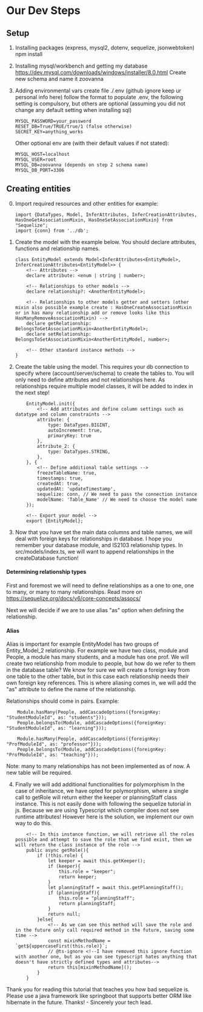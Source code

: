 # Our Dev Steps

## Setup

1.  Installing packages (express, mysql2, dotenv, sequelize, jsonwebtoken)
    npm install <package>

2.  Installing mysql/workbench and getting my database
    https://dev.mysql.com/downloads/windows/installer/8.0.html
    Create new schema and name it zoovanna

3.  Adding environmental vars
    create file ./.env (github ignore keep ur personal info here)
    follow the format to populate .env, the following setting is compulsory, but others are optional (assuming you did not change any default setting when installing sql)

        MYSQL_PASSWORD=your_password
        RESET_DB=True/TRUE/true/1 (false otherwise)
        SECRET_KEY=anything_works

    Other optional env are (with their default values if not stated):

        MYSQL_HOST=localhost
        MYSQL_USER=root
        MYSQL_DB=zoovanna (depends on step 2 schema name)
        MYSQL_DB_PORT=3306

## Creating entities

0.  Import required resources and other entities for example:

        import {DataTypes, Model, InferAttributes, InferCreationAttributes, HasOneGetAssociationMixin, HasOneSetAssociationMixin} from "Sequelize";
        import {conn} from '../db';

1.  Create the model with the example below. You should declare attributes, functions and relationship names.

        class EntityModel extends Model<InferAttributes<EntityModel>, InferCreationAttributes<EntityModel>> {
            <!-- Attributes -->
            declare attribute: <enum | string | number>;

            <!-- Relationships to other models -->
            declare relationship?: <AnotherEntityModel>;

            <!-- Relationships to other models getter and setters (other mixin also possible example create : HasOneCreateAssociationMixin or in has many relationship add or remove looks like this HasManyRemoveAssociationMixin) -->
            declare getRelationship: BelongsToGetAssociationMixin<AnotherEntityModel>;
            declare setRelationship: BelongsToSetAssociationMixin<AnotherEntityModel, number>;

            <!-- Other standard instance methods -->
        }

2.  Create the table using the model. This requires your db connection to specify where (account/server/schema) to create the tables to.
    You will only need to define attributes and not relationships here.
    As relationships require multiple model classes, it will be added to index in the next step!

            EntityModel.init({
                <!-- Add attributes and define column settings such as datatype and column constraints -->
                attribute: {
                    type: DataTypes.BIGINT,
                    autoIncrement: true,
                    primaryKey: true
                },
                attribute_2: {
                    type: DataTypes.STRING,
                },
            }, {
                <!-- Define additional table settings -->
                freezeTableName: true,
                timestamps: true,
                createdAt: true,
                updatedAt: 'updateTimestamp',
                sequelize: conn, // We need to pass the connection instance
                modelName: 'Table_Name' // We need to choose the model name
            });

            <!-- Export your model -->
            export {EntityModel};

3.  Now that you have set the main data columns and table names, we will deal with foreign keys for relationships in database. I hope you remember your database module, and IS2103 relationship types.
    In src/models/index.ts, we will want to append relationships in the createDatabase function!

#### Determining relationship types

First and foremost we will need to define relationships as a one to one, one to many, or many to many relationships.
Read more on https://sequelize.org/docs/v6/core-concepts/assocs/

Next we will decide if we are to use alias "as" option when defining the relationship.

#### Alias

Alias is important for example EntityModel has two groups of Entity_Model_2 relationship.
For example we have two class, module and People, a module has many students, and a module has one prof. We will create two relationship from module to people, but how do we refer to them in the database table?
We know for sure we will create a foreign key from one table to the other table, but in this case each relationship needs their own foreign key references.
This is where aliasing comes in, we will add the "as" attribute to define the name of the relationship.

Relationships should come in pairs. Example:

        Module.hasMany(People, addCascadeOptions({foreignKey: "StudentModuleId", as: "students"}));
        People.belongsTo(Module, addCascadeOptions({foreignKey: "StudentModuleId", as: "learning"}));

        Module.hasMany(People, addCascadeOptions({foreignKey: "ProfModuleId", as: "professor"}));
        People.belongsTo(Module, addCascadeOptions({foreignKey: "ProfModuleId", as: "teaching"}));

Note: many to many relationships has not been implemented as of now. A new table will be required.

4.  Finally we will add additional functionalities for polymorphism
    In the case of inheritance, we have opted for polymorphism, where a single call to getRole will return either the keeper or planningStaff class instance.
    This is not easily done with following the sequelize tutorial in js. Because we are using Typescript which compiler does not see runtime attributes!
    However here is the solution, we implement our own way to do this.

            <!-- In this instance function, we will retrieve all the roles possible and attempt to save the role that we find exist, then we will return the class instance of the role -->
            public async getRole(){
                if (!this.role) {
                    let keeper = await this.getKeeper();
                    if (keeper){
                        this.role = "keeper";
                        return keeper;
                    }
                    let planningStaff = await this.getPlanningStaff();
                    if (planningStaff){
                        this.role = "planningStaff";
                        return planningStaff;
                    }
                    return null;
                }else{
                    <!-- As we can see this method will save the role and in the future only call required method in the future, saving some time -->
                    const mixinMethodName = `get${uppercaseFirst(this.role)}`;
                    // @ts-ignore <!--I have removed this ignore function with another one, but as you can see typescript hates anything that doesn't have strictly defined types and attributes-->
                    return this[mixinMethodName]();
                }
            }

Thank you for reading this tutorial that teaches you how bad sequelize is. Please use a java framework like springboot that supports better ORM like hibernate in the future. Thanks! - Sincerely your tech lead.
